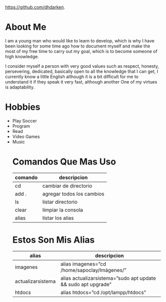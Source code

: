 https://github.com/dhdarken.

# About Me

I am a young man who would like to learn to develop, which is why I have been looking for some time ago how to document myself and make the most of my free time to carry out my goal, which is to become someone of high knowledge.

I consider myself a person with very good values ​​such as respect, honesty, persevering, dedicated, basically open to all the knowledge that I can get, I currently know a little English although it is a bit difficult for me to understand it if they speak it very fast, although another One of my virtues is adaptability.

# Hobbies

<ul>
<li>Play Soccer
<li>Program
<li>Read
<li>Video Games
<li>Music

# Comandos Que Mas Uso

| comando | descripcion               |
| ------- | ------------------------- |
| cd      | cambiar de directorio     |
| add .   | agregar todos los cambios |
| ls      | listar directorio         |
| clear   | limpiar la consola        |
| alias   | listar los alias          |

# Estos Son Mis Alias

| alias             | descripcion                                                   |
| ----------------- | ------------------------------------------------------------- |
| imagenes          | alias imagenes=”cd /home/sapoclay/Imágenes/”                  |
| actualizarsistema | alias actualizarsistema=”sudo apt update && sudo apt upgrade” |
| htdocs            | alias htdocs=”cd /opt/lampp/htdocs”                           |

